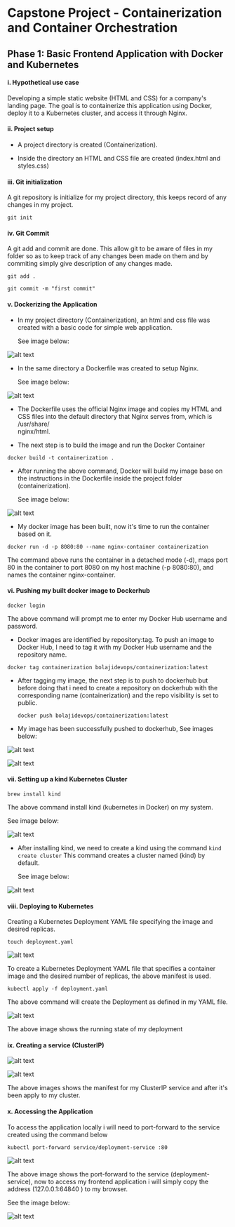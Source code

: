 # Capstone Project - Containerization and Container Orchestration

## Phase 1: Basic Frontend Application with Docker and Kubernetes

#### i. Hypothetical use case

Developing a simple static website (HTML and CSS) for a company's landing page. The goal is to containerize this application using Docker, deploy it to a Kubernetes cluster, and access it through Nginx.

#### ii. Project setup

- A project directory is created (Containerization).

- Inside the directory an HTML and CSS file are created (index.html and styles.css)

#### iii. Git initialization

A git repository is initialize for my project directory, this keeps record of any changes in my project.

`git init`

#### iv. Git Commit

A git add and commit are done. This allow git to be aware of files in my folder so as to keep track of any changes been made on them and by commiting simply give description of any changes made.  

`git add .`

`git commit -m "first commit"`

#### v. Dockerizing the Application

- In my project directory (Containerization), an html and css file was created with a basic code for simple web application.

  See image below: 

![alt text](images/HTML&CSS.png)

- In the same directory a Dockerfile was created to setup Nginx.

  See image below: 

![alt text](images/Dockerfile.png)

- The Dockerfile uses the official Nginx image and copies my HTML and CSS files into the default directory that Nginx serves from, which is /usr/share/  
  nginx/html.

 - The next step is to build the image and run the Docker Container

 `docker build -t containerization .`

- After running the above command, Docker will build my image base on the instructions in the Dockerfile inside the project folder (containerization).

  See image below: 

![alt text](images/Docker-build.png)

- My docker image has been built, now it's time to run the container based on it.

`docker run -d -p 8080:80 --name nginx-container containerization`

The command above runs the container in a detached mode (-d), maps port 80 in the container to port 8080 on my host machine (-p 8080:80), and names the container nginx-container.


#### vi. Pushing my built docker image to Dockerhub

`docker login`

The above command will prompt me to enter my Docker Hub username and password.

- Docker images are identified by repository:tag. To push an image to Docker Hub, I need to tag it with my Docker Hub username and the repository name.
 
 `docker tag containerization bolajidevops/containerization:latest`

- After tagging my image, the next step is to push to dockerhub but before doing that i need to create a repository on dockerhub with the corresponding name
  (containerization) and the repo visibility is set to public. 

  `docker push bolajidevops/containerization:latest`

- My image has been successfully pushed to dockerhub, See images below:

 ![alt text](images/Docker-push.png)
 
![alt text](images/Dockerhub.png)


#### vii. Setting up a kind Kubernetes Cluster

`brew install kind`

The above command install kind (kubernetes in Docker) on my system. 

See image below:

![alt text](images/install-kind.png)

- After installing kind, we need to create a kind using the command `kind create cluster` This command creates a cluster named (kind) by default.
 
  See image below:

![alt text](images/Create-kind.png)


#### viii. Deploying to Kubernetes

Creating a Kubernetes Deployment YAML file specifying the image and desired replicas.

`touch deployment.yaml`

![alt text](images/YAML.png)

To create a Kubernetes Deployment YAML file that specifies a container image and the desired number of replicas, the above manifest is used.

`kubectl apply -f deployment.yaml`

The above command will create the Deployment as defined in my YAML file.

![alt text](images/Deployment-running.png)

The above image shows the running state of my deployment


#### ix. Creating a service (ClusterIP)

![alt text](images/ClusterIP-service.png)

![alt text](images/ClusterIP-svc.png)

The above images shows the manifest for my ClusterIP service and after it's been apply to my cluster.


#### x.  Accessing the Application

To access the application locally i will need to port-forward to the service created using the command below

`kubectl port-forward service/deployment-service :80`

![alt text](images/port-forward.png)

The above image shows the port-forward to the service (deployment-service), now to access my frontend application i will simply copy the address (127.0.0.1:64840 ) to my browser. 

See the image below:

![alt text](images/Welcome-Nginx.png)





